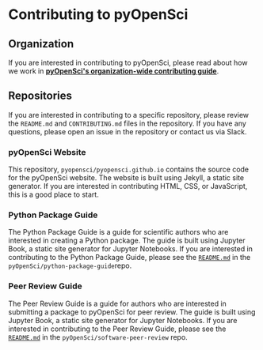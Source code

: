 # Contributing to pyOpenSci

## Organization

If you are interested in contributing to pyOpenSci, please read about
how we work in [**pyOpenSci's organization-wide contributing guide**](https://www.pyopensci.org/governance/CONTRIBUTING.html).

## Repositories

If you are interested in contributing to a specific repository, please review
the `README.md` and `CONTRIBUTING.md` files in the repository. If you have any
questions, please open an issue in the repository or contact us via Slack.

### pyOpenSci Website

This repository, `pyopensci/pyopensci.github.io` contains the source code
for the pyOpenSci website. The website is built using Jekyll, a static site
generator. If you are interested in contributing HTML, CSS, or JavaScript, this
is a good place to start.

### Python Package Guide

The Python Package Guide is a guide for scientific authors who are interested in creating
a Python package. The guide is built using Jupyter Book, a static site generator
for Jupyter Notebooks. If you are interested in contributing to the Python
Package Guide, please see the
[`README.md`](https://github.com/pyOpenSci/python-package-guide/blob/main/README.md)
in the `pyOpenSci/python-package-guide`repo.

### Peer Review Guide

The Peer Review Guide is a guide for authors who are interested in submitting a
package to pyOpenSci for peer review. The guide is built using Jupyter Book,
a static site generator for Jupyter Notebooks. If you are interested in
contributing to the Peer Review Guide, please see the
[`README.md`](https://github.com/pyOpenSci/software-peer-review/blob/main/README.md)
in the `pyOpenSci/software-peer-review` repo.
